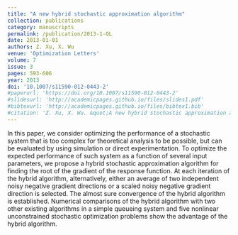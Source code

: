 ```yaml
---
title: "A new hybrid stochastic approximation algorithm"
collection: publications
category: manuscripts
permalink: /publication/2013-1-OL
date: 2013-01-01
authors: Z. Xu, X. Wu
venue: 'Optimization Letters'
volume: 7
issue: 3
pages: 593-606
year: 2013
doi: '10.1007/s11590-012-0443-2'
#paperurl: 'https://doi.org/10.1007/s11590-012-0443-2'
#slidesurl: 'http://academicpages.github.io/files/slides1.pdf'
#bibtexurl: 'http://academicpages.github.io/files/bibtex1.bib'
#citation: 'Z. Xu, X. Wu. &quot;A new hybrid stochastic approximation algorithm.&quot; <i>Optim. Lett</i>. 7(3), 593-606, 2013. https://doi.org/10.1007/s11590-012-0443-2'
---
```


In this paper, we consider optimizing the performance of a stochastic system that is too complex for theoretical analysis to be possible, but can be evaluated by using simulation or direct experimentation. To optimize the expected performance of such system as a function of several input parameters, we propose a hybrid stochastic approximation algorithm for finding the root of the gradient of the response function. At each iteration of the hybrid algorithm, alternatively, either an average of two independent noisy negative gradient directions or a scaled noisy negative gradient direction is selected. The almost sure convergence of the hybrid algorithm is established. Numerical comparisons of the hybrid algorithm with two other existing algorithms in a simple queueing system and five nonlinear unconstrained stochastic optimization problems show the advantage of the hybrid algorithm.
